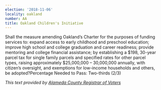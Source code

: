 ```yaml
---
election: '2018-11-06'
locality: oakland
number: AA
title: Oakland Children's Initiative
---
```

Shall the measure amending Oakland’s Charter for the purposes of funding services to: expand access to early childhood  and  preschool  education;  improve  high  school  and  college  graduation  and  career  readiness;  provide  mentoring and college financial assistance; by establishing a $198, 30-year parcel tax for single family parcels and  specified  rates  for  other  parcel  types,  raising  approximately  $25,000,000  – 30,000,000  annually,  with  citizen’s oversight, and exemptions for low-income households and others, be adopted?Percentage Needed to Pass: Two-thirds (2/3)

_This text provided by [Alameda County Registrar of Voters](https://www.acvote.org/election-information/elections?id=236#)_
